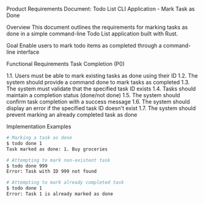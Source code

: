 Product Requirements Document: Todo List CLI Application - Mark Task as Done

Overview
This document outlines the requirements for marking tasks as done in a simple command-line Todo List application built with Rust.

Goal
Enable users to mark todo items as completed through a command-line interface

Functional Requirements
Task Completion (P0)

1.1. Users must be able to mark existing tasks as done using their ID
1.2. The system should provide a command done to mark tasks as completed
1.3. The system must validate that the specified task ID exists
1.4. Tasks should maintain a completion status (done/not done)
1.5. The system should confirm task completion with a success message
1.6. The system should display an error if the specified task ID doesn't exist
1.7. The system should prevent marking an already completed task as done

Implementation Examples
```bash
# Marking a task as done
$ todo done 1
Task marked as done: 1. Buy groceries

# Attempting to mark non-existent task
$ todo done 999
Error: Task with ID 999 not found

# Attempting to mark already completed task
$ todo done 1
Error: Task 1 is already marked as done
``` 